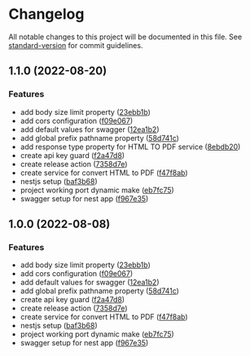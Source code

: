 # Changelog

All notable changes to this project will be documented in this file. See [standard-version](https://github.com/conventional-changelog/standard-version) for commit guidelines.

## 1.1.0 (2022-08-20)


### Features

* add body size limit property ([23ebb1b](https://github.com/BrewInteractive/export-service-nestjs/commit/23ebb1b34ce9c31c2a6bae2d5139987233543a37))
* add cors configuration ([f09e067](https://github.com/BrewInteractive/export-service-nestjs/commit/f09e06734092f8babcaa3ed484f8fd7455d70a24))
* add default values for swagger ([12ea1b2](https://github.com/BrewInteractive/export-service-nestjs/commit/12ea1b287f9eb0888664fdd6d163ab19320a05d4))
* add global prefix pathname property ([58d741c](https://github.com/BrewInteractive/export-service-nestjs/commit/58d741c62f0976e7a8a9eb89d9a3690dc612080a))
* add response type property for HTML TO PDF service ([8ebdb20](https://github.com/BrewInteractive/export-service-nestjs/commit/8ebdb209a1236d33a7b3487d0473550b35cc0fc8))
* create api key guard ([f2a47d8](https://github.com/BrewInteractive/export-service-nestjs/commit/f2a47d837c69b3ba9d91c4c44491a2bef3b15367))
* create release action ([7358d7e](https://github.com/BrewInteractive/export-service-nestjs/commit/7358d7e7a68ee15a1bfea7dffcd38c9e33ea2c7b))
* create service for convert HTML to PDF ([f47f8ab](https://github.com/BrewInteractive/export-service-nestjs/commit/f47f8ab3f3f638d5b51b59738c2058e85121e7d3))
* nestjs setup ([baf3b68](https://github.com/BrewInteractive/export-service-nestjs/commit/baf3b68c9a76b26e36b5b878b3ce69c63a197c62))
* project working port dynamic make ([eb7fc75](https://github.com/BrewInteractive/export-service-nestjs/commit/eb7fc7565e57a253fc3027a8e4240796d52a5680))
* swagger setup for nest app ([f967e35](https://github.com/BrewInteractive/export-service-nestjs/commit/f967e35f54c005a4a37bc627a163bb504f7b213f))

## 1.0.0 (2022-08-08)


### Features

* add body size limit property ([23ebb1b](https://github.com/BrewInteractive/export-service-nestjs/commit/23ebb1b34ce9c31c2a6bae2d5139987233543a37))
* add cors configuration ([f09e067](https://github.com/BrewInteractive/export-service-nestjs/commit/f09e06734092f8babcaa3ed484f8fd7455d70a24))
* add default values for swagger ([12ea1b2](https://github.com/BrewInteractive/export-service-nestjs/commit/12ea1b287f9eb0888664fdd6d163ab19320a05d4))
* add global prefix pathname property ([58d741c](https://github.com/BrewInteractive/export-service-nestjs/commit/58d741c62f0976e7a8a9eb89d9a3690dc612080a))
* create api key guard ([f2a47d8](https://github.com/BrewInteractive/export-service-nestjs/commit/f2a47d837c69b3ba9d91c4c44491a2bef3b15367))
* create release action ([7358d7e](https://github.com/BrewInteractive/export-service-nestjs/commit/7358d7e7a68ee15a1bfea7dffcd38c9e33ea2c7b))
* create service for convert HTML to PDF ([f47f8ab](https://github.com/BrewInteractive/export-service-nestjs/commit/f47f8ab3f3f638d5b51b59738c2058e85121e7d3))
* nestjs setup ([baf3b68](https://github.com/BrewInteractive/export-service-nestjs/commit/baf3b68c9a76b26e36b5b878b3ce69c63a197c62))
* project working port dynamic make ([eb7fc75](https://github.com/BrewInteractive/export-service-nestjs/commit/eb7fc7565e57a253fc3027a8e4240796d52a5680))
* swagger setup for nest app ([f967e35](https://github.com/BrewInteractive/export-service-nestjs/commit/f967e35f54c005a4a37bc627a163bb504f7b213f))
